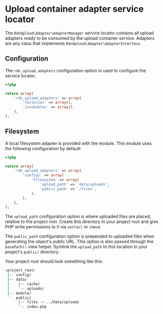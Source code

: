 Upload container adapter service locator
========================================

The `RdnUpload\Adapter\AdapterManager` service locator contains all upload adapters ready to be consumed by the upload container service. Adapters are any class that implements `RdnUpload\Adapter\AdapterInterface`.

## Configuration

The `rdn_upload_adapters` configuration option is used to configure the service locator.

~~~php
<?php

return array(
	'rdn_upload_adapters' => array(
		'factories' => array(),
		'invokables' => array(),
	),
);
~~~

## Filesystem

A local filesystem adapter is provided with the module. This module uses the following configuration by default:

~~~php
<?php

return array(
	'rdn_upload_adapters' => array(
		'configs' => array(
			'Filesystem' => array(
				'upload_path' => 'data/uploads',
				'public_path' => '/files',
			),
		),
	),
);
~~~

The `upload_path` configuration option is where uploaded files are placed, relative to the project root. Create this directory in your project root and give PHP write permissions to it via `setfacl` or `chmod`.

The `public_path` configuration option is prepended to uploaded files when generating the object's public URL. This option is also passed through the `basePath()` view helper. Symlink the `upload_path` to this location in your project's `public/` directory.

Your project root should look something like this:

~~~bash
<project_root>
 |-- config/
 |-- data/
 |    |-- cache/
 |    `-- uploads/
 |-- module/
 `-- public/
      |-- files -> ../data/uploads
      `-- index.php
~~~
